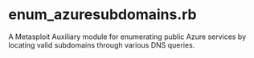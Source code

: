 # enum_azuresubdomains.rb
A Metasploit Auxiliary module for enumerating public Azure services by locating valid subdomains through various DNS queries. 
